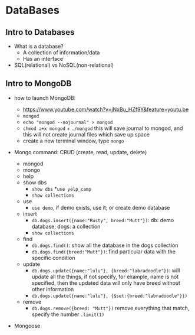 # DataBases

## Intro to Databases
* What is a database?
	* A collection of information/data
	* Has an interface
* SQL(relational) vs NoSQL(non-relational)

## Intro to MongoDB
* how to launch MongoDB: 
	* https://www.youtube.com/watch?v=jNxBu_HZf9Y&feature=youtu.be
	* `mongod`
	* `echo "mongod --nojournal" > mongod`
	* `chmod a+x mongod` + `./mongod` this will save journal to mongod, and this will not create journal files which save up space
	* create a new terminal window, type `mongo`
* Mongo command: CRUD (create, read, update, delete)
	* mongod
	* mongo
	* help
	* show dbs
		* `show dbs`
		*`use yelp_camp`
		* `show collections`
	* use
		* `use demo`, if demo exists, use it; or create demo database
	* insert
		* `db.dogs.insert({name:"Rusty", breed:"Mutt"})`: db: demo database; dogs: a collection
		* `show collections`
	* find
		* `db.dogs.find()`: show all the database in the dogs collection
		* `db.dogs.find({breed:"Mutt"})`: find particular data with the specific condition
	* update
		* `db.dogs.update({name:"lulu"}, {breed:"labradoodle"})`: will update all the things, if not specify, for example, name is not specified, then the updated data will only have breed without other information
		* `db.dogs.update({name:"lulu"}, {$set:{breed:"labradoodle"}})`
	* remove
		* `db.dogs.remove({breed: "Mutt"})` remove everything that match, specify the number `.limit(1)`

* Mongoose
